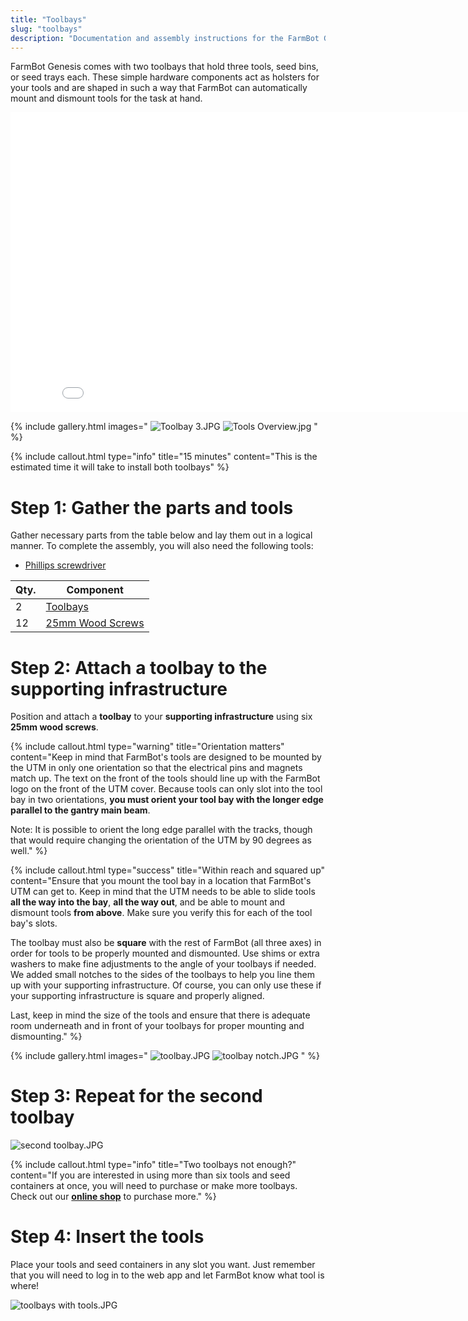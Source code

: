```yaml
---
title: "Toolbays"
slug: "toolbays"
description: "Documentation and assembly instructions for the FarmBot Genesis toolbays"
---
```


FarmBot Genesis comes with two toolbays that hold three tools, seed bins, or seed trays each. These simple hardware components act as holsters for your tools and are shaped in such a way that FarmBot can automatically mount and dismount tools for the task at hand.

<iframe class="embedly-embed" src="//cdn.embedly.com/widgets/media.html?src=https%3A%2F%2Fwww.youtube.com%2Fembed%2FvjvIB5wXmRo%3Ffeature%3Doembed&url=http%3A%2F%2Fwww.youtube.com%2Fwatch%3Fv%3DvjvIB5wXmRo&image=https%3A%2F%2Fi.ytimg.com%2Fvi%2FvjvIB5wXmRo%2Fhqdefault.jpg&key=02466f963b9b4bb8845a05b53d3235d7&type=text%2Fhtml&schema=youtube" width="854" height="480" scrolling="no" frameborder="0" allowfullscreen></iframe>

{% include gallery.html images="
![Toolbay 3.JPG](_images/Toolbay_3.JPG)
![Tools Overview.jpg](_images/Tools_Overview.jpg)
" %}

{%
include callout.html
type="info"
title="15 minutes"
content="This is the estimated time it will take to install both toolbays"
%}



# Step 1: Gather the parts and tools

Gather necessary parts from the table below and lay them out in a logical manner. To complete the assembly, you will also need the following tools:

* [Phillips screwdriver](../../Extras/bom/miscellaneous.md#phillips-screwdriver)

|Qty.                          |Component                     |
|------------------------------|------------------------------|
|2                             |[Toolbays](../../Extras/bom/plates-and-brackets.md#toolbays)
|12                            |[25mm Wood Screws](../../Extras/bom/fasteners-and-hardware.md#wood-screws)



# Step 2: Attach a toolbay to the supporting infrastructure

Position and attach a **toolbay** to your **supporting infrastructure** using six **25mm wood screws**.

{%
include callout.html
type="warning"
title="Orientation matters"
content="Keep in mind that FarmBot's tools are designed to be mounted by the UTM in only one orientation so that the electrical pins and magnets match up. The text on the front of the tools should line up with the FarmBot logo on the front of the UTM cover. Because tools can only slot into the tool bay in two orientations, **you must orient your tool bay with the longer edge parallel to the gantry main beam**.

Note: It is possible to orient the long edge parallel with the tracks, though that would require changing the orientation of the UTM by 90 degrees as well."
%}



{%
include callout.html
type="success"
title="Within reach and squared up"
content="Ensure that you mount the tool bay in a location that FarmBot's UTM can get to. Keep in mind that the UTM needs to be able to slide tools **all the way into the bay**, **all the way out**, and be able to mount and dismount tools **from above**. Make sure you verify this for each of the tool bay's slots.

The toolbay must also be **square** with the rest of FarmBot (all three axes) in order for tools to be properly mounted and dismounted. Use shims or extra washers to make fine adjustments to the angle of your toolbays if needed. We added small notches to the sides of the toolbays to help you line them up with your supporting infrastructure. Of course, you can only use these if your supporting infrastructure is square and properly aligned.

Last, keep in mind the size of the tools and ensure that there is adequate room underneath and in front of your toolbays for proper mounting and dismounting."
%}

{% include gallery.html images="
![toolbay.JPG](_images/toolbay.JPG)
![toolbay notch.JPG](_images/toolbay_notch.JPG)
" %}

# Step 3: Repeat for the second toolbay



![second toolbay.JPG](_images/second_toolbay.JPG)



{%
include callout.html
type="info"
title="Two toolbays not enough?"
content="If you are interested in using more than six tools and seed containers at once, you will need to purchase or make more toolbays. Check out our **[online shop](https://farmbot.io/shop)** to purchase more."
%}



# Step 4: Insert the tools

Place your tools and seed containers in any slot you want. Just remember that you will need to log in to the web app and let FarmBot know what tool is where!

![toolbays with tools.JPG](_images/toolbays_with_tools.JPG)

